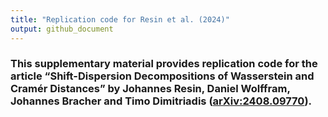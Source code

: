 ```yaml
---
title: "Replication code for Resin et al. (2024)"
output: github_document
---
```


### This supplementary material provides replication code for the article “Shift-Dispersion Decompositions of Wasserstein and Cramér Distances” by Johannes Resin, Daniel Wolffram, Johannes Bracher and Timo Dimitriadis ([arXiv:2408.09770](https://arxiv.org/abs/2408.09770)).

